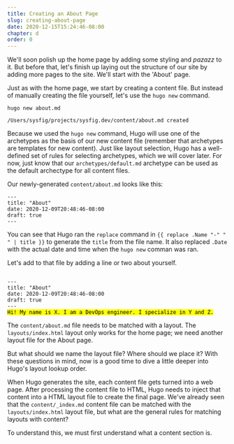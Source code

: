 ```yaml
---
title: Creating an About Page
slug: creating-about-page
date: 2020-12-15T15:24:46-08:00
chapter: d
order: 0
---
```


We'll soon polish up the home page by adding some styling and _pazazz_ to it. But before that, let's finish up laying out the structure of our site by adding more pages to the site. We'll start with the 'About' page.

Just as with the home page, we start by creating a content file. But instead of manually creating the file yourself, let's use the `hugo new` command.

```
hugo new about.md
```


```
/Users/sysfig/projects/sysfig.dev/content/about.md created
```

Because we used the `hugo new` command, Hugo will use one of the archetypes as the basis of our new content file (remember that archetypes are templates for new content). Just like layout selection, Hugo has a well-defined set of rules for selecting archetypes, which we will cover later. For now, just know that our `archetypes/default.md` archetype can be used as the default archectype for all content files.

Our newly-generated `content/about.md` looks like this:

```
---
title: "About"
date: 2020-12-09T20:48:46-08:00
draft: true
---
```

You can see that Hugo ran the `replace` command in `{{ replace .Name "-" " " | title }}` to generate the `title` from the file name. It also replaced `.Date` with the actual date and time when the `hugo new` comman was ran.

Let's add to that file by adding a line or two about yourself.

<pre><code>
---
title: "About"
date: 2020-12-09T20:48:46-08:00
draft: true
---
<mark>Hi! My name is X. I am a DevOps engineer. I specialize in Y and Z.</mark>
</code></pre>

The `content/about.md` file needs to be matched with a layout. The `layouts/index.html` layout only works for the home page; we need another layout file for the About page.

But what should we name the layout file? Where should we place it? With these questions in mind, now is a good time to dive a little deeper into Hugo's layout lookup order.

When Hugo generates the site, each content file gets turned into a web page. After processing the content file to HTML, Hugo needs to inject that content into a HTML layout file to create the final page. We've already seen that the `content/_index.md` content file can be matched with the `layouts/index.html` layout file, but what are the general rules for matching layouts with content?

To understand this, we must first understand what a content section is.
